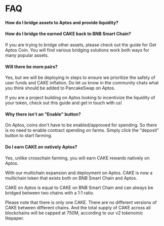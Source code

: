 # FAQ

#### **How do I bridge assets to Aptos and provide liquidity?** <a href="#how-do-i-bridge-assets-to-aptos-and-provide-liquidity" id="how-do-i-bridge-assets-to-aptos-and-provide-liquidity"></a>

#### How do I bridge the earned CAKE back to BNB Smart Chain? <a href="#how-do-i-bridge-the-earned-cake-back-to-bnb-smart-chain" id="how-do-i-bridge-the-earned-cake-back-to-bnb-smart-chain"></a>

If you are trying to bridge other assets, please check out the guide for Get Aptos Coin. You will find various bridging solutions work both ways for many popular assets.

#### **Will there be more pairs?** <a href="#will-there-be-more-pairs" id="will-there-be-more-pairs"></a>

Yes, but we will be deploying in steps to ensure we prioritize the safety of user funds and CAKE inflation. Do let us know in the community chats what you think should be added to PancakeSwap on Aptos.

If you are a project building on Aptos looking to incentivize the liquidity of your token, check out this guide and get in touch with us!

#### Why there isn't an "Enable" button? <a href="#why-there-isnt-an-enable-button" id="why-there-isnt-an-enable-button"></a>

On Aptos, coins don't have to be enabled/approved for spending. So there is no need to enable contract spending on farms. Simply click the "deposit" button to start farming.

#### Do I earn CAKE on natively Aptos? <a href="#do-i-earn-cake-on-natively-aptos" id="do-i-earn-cake-on-natively-aptos"></a>

Yes, unlike crosschain farming, you will earn CAKE rewards natively on Aptos.

With our multichain expansion and deployment on Aptos. CAKE is now a multichain token that exists both on BNB Smart Chain and Aptos.

CAKE on Aptos is equal to CAKE on BNB Smart Chain and can always be bridged between two chains with a 1:1 ratio.

Please note that there is only one CAKE. There are no different versions of CAKE between different chains. And the total supply of CAKE across all blockchains will be capped at 750M, according to our v2 tokenomic litepaper.
